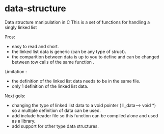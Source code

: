 # data-structure
Data structure manipulation in C
This is a set of functions for handling a singly linked list

Pros:
 - easy to read and short.
 - the linked list data is generic (can be any type of struct).
 - the comparition between data is up to you to define and can be changed between tow calls of the same function .

Limitation :
 - the definition of the linked list data needs to be in the same file.
 - only 1 definition of the linked list data.

Next gols:
  - changing the type of linked list data to a void pointer ( ll_data--> void *) so a multiple definition of data can be used.
  - add include header file so this function can be compiled alone and used as a library.
  - add support for other type data structures.
